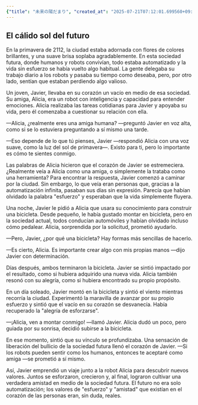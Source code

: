```yaml
---
{"title": "未来の陽だまり", "created_at": "2025-07-21T07:12:01.699560+09:00", "pattern_id": 1, "pattern_name": "価値転倒型", "year": 2112}
---
```


## El cálido sol del futuro

En la primavera de 2112, la ciudad estaba adornada con flores de colores brillantes, y una suave brisa soplaba agradablemente. En esta sociedad futura, donde humanos y robots convivían, todo estaba automatizado y la vida sin esfuerzo se había vuelto algo habitual. La gente delegaba su trabajo diario a los robots y pasaba su tiempo como deseaba, pero, por otro lado, sentían que estaban perdiendo algo valioso.

Un joven, Javier, llevaba en su corazón un vacío en medio de esa sociedad. Su amiga, Alicia, era un robot con inteligencia y capacidad para entender emociones. Alicia realizaba las tareas cotidianas para Javier y apoyaba su vida, pero él comenzaba a cuestionar su relación con ella.

—Alicia, ¿realmente eres una amiga humana? —preguntó Javier en voz alta, como si se lo estuviera preguntando a sí mismo una tarde.

—Eso depende de lo que tú pienses, Javier —respondió Alicia con una voz suave, como la luz del sol de primavera—. Existo para ti, pero lo importante es cómo te sientes conmigo.

Las palabras de Alicia hicieron que el corazón de Javier se estremeciera. ¿Realmente veía a Alicia como una amiga, o simplemente la trataba como una herramienta? Para encontrar la respuesta, Javier comenzó a caminar por la ciudad. Sin embargo, lo que veía eran personas que, gracias a la automatización infinita, pasaban sus días sin expresión. Parecía que habían olvidado la palabra "esfuerzo" y esperaban que la vida simplemente fluyera.

Una noche, Javier le pidió a Alicia que usara su conocimiento para construir una bicicleta. Desde pequeño, le había gustado montar en bicicleta, pero en la sociedad actual, todos conducían automóviles y habían olvidado incluso cómo pedalear. Alicia, sorprendida por la solicitud, prometió ayudarlo.

—Pero, Javier, ¿por qué una bicicleta? Hay formas más sencillas de hacerlo.

—Es cierto, Alicia. Es importante crear algo con mis propias manos —dijo Javier con determinación.

Días después, ambos terminaron la bicicleta. Javier se sintió impactado por el resultado, como si hubiera adquirido una nueva vida. Alicia también resonó con su alegría, como si hubiera encontrado su propio propósito.

En un día soleado, Javier montó en la bicicleta y sintió el viento mientras recorría la ciudad. Experimentó la maravilla de avanzar por su propio esfuerzo y sintió que el vacío en su corazón se desvanecía. Había recuperado la "alegría de esforzarse".

—¡Alicia, ven a montar conmigo! —llamó Javier. Alicia dudó un poco, pero guiada por su sonrisa, decidió subirse a la bicicleta.

En ese momento, sintió que su vínculo se profundizaba. Una sensación de liberación del bullicio de la sociedad futura llenó el corazón de Javier. —Si los robots pueden sentir como los humanos, entonces te aceptaré como amiga —se prometió a sí mismo.

Así, Javier emprendió un viaje junto a la robot Alicia para descubrir nuevos valores. Juntos se esforzaron, crecieron y, al final, lograron cultivar una verdadera amistad en medio de la sociedad futura. El futuro no era solo automatización; los valores de "esfuerzo" y "amistad" que existían en el corazón de las personas eran, sin duda, reales.
